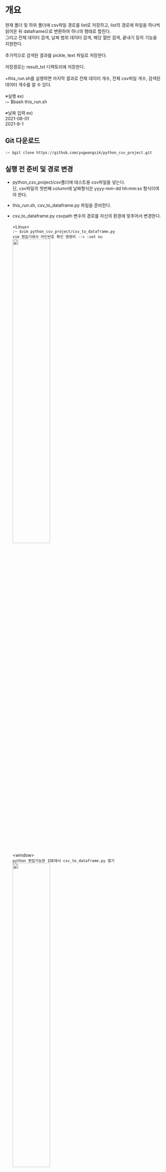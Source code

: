 # 개요
  현재 폴더 및 하위 폴더에 csv파일 경로를 list로 저장하고, list의 경로에 파일을 하나씩 읽어온 뒤 dataframe으로 변환하여 하나의 형태로 합친다.<br>
  그리고 전체 데이터 검색, 날짜 범위 데이터 검색, 해당 월만 검색, 끝내기 등의 기능을 지원한다.<br><br>
  추가적으로 검색된 결과를 pickle, text 파일로 저장한다.<br><br>
  저장경로는 result_txt 디렉토리에 저장한다.<br><br>
  +this_run.sh를 실행하면 마지막 결과로 전체 데이터 개수, 전체 csv파일 개수, 검색된 데이터 개수를 알 수 있다.<br><br>
  ※실행 ex)<br>
    :~ $bash this_run.sh<br><br>
  ※날짜 입력 ex)<br>
    2021-08-01<br>
    2021-8-1<br>
    
    

## Git 다운로드
  ```:~ $git clone https://github.com/yugwangsik/python_csv_project.git```


## 실행 전 준비 및 경로 변경
  - python_csv_project/csv폴더에 테스트용 csv파일을 넣는다.<br> 
    단, csv파일의 첫번째 column에 날짜형식은 yyyy-mm-dd hh:mm:ss 형식이여야 한다.
  - this_run.sh, csv_to_dataframe.py 파일을 준비한다.
  - csv_to_dataframe.py csvpath 변수의 경로를 자신의 환경에 맞추어서 변경한다.<br><br>
    	&lt;Linux&gt;<br>
      ```:~ $vim python_csv_project/csv_to_dataframe.py```<br>
      ```vim 편집기에서 라인번호 확인 명령어 --> :set nu```<br>
      <img src="/img/linux_line.PNG" width="50%" height="50%"></img><br><br>
    &lt;window&gt;<br>
      ```python 편집가능한 IDE에서 csv_to_dataframe.py 열기```<br>
      <img src="/img/win_line.PNG" width="50%" height="50%"></img>
    
  - python_csv_project/csv에 테스트용 csv파일을 이동시킨다.<br><br>
    &lt;Linux&gt;<br>
    <img src="/img/linux_path.PNG" width="50%" height="50%"></img><br><br>
    &lt;window&gt;<br>
    <img src="/img/win_path.PNG" width="30%" height="30%"></img>
    
    
## 데이터 변환 및 출력
  - this_run.sh를 실행하면 csv_to_dataframe.py가 실행이 되고, 자신의 폴더 및 하위에 있는 csv파일의 경로를 리스트 형태로 저장한다.
  - 저장된 리스트에서 csv파일을 하나씩 dataframe 형태로 읽어와서 리스트에 저장한다.
  - dataframe형태로 저장된 리스트를 dataframe으로 다시 합친다.
  - 오름차순으로 정렬한 뒤 출력한다.


## 실행
  ```cd python_csv_project```<br>
  ```bash this.run.sh```
  
  
## 메뉴
  0.  끝내기&nbsp;&nbsp;&nbsp;&nbsp;&nbsp;&nbsp;&nbsp;&nbsp;&nbsp;&nbsp;&nbsp;&nbsp;&nbsp;&nbsp;&nbsp;&nbsp;&nbsp;&nbsp;&nbsp;&nbsp;&nbsp;&nbsp;&nbsp;&nbsp;&nbsp;&nbsp;&nbsp;&nbsp;-->  프로그램 종료
  1.  전체 데이터 검색&nbsp;&nbsp;&nbsp;&nbsp;&nbsp;&nbsp;&nbsp;&nbsp;&nbsp;&nbsp;&nbsp;-->  dataframe 전체 데이터 출력
  2.  날짜 범위 데이터 검색&nbsp;&nbsp;-->  시작날짜 ~ 종료날짜 입력하여 해당 범위 데이터만 출력
  3.  해당 월만 검색&nbsp;&nbsp;&nbsp;&nbsp;&nbsp;&nbsp;&nbsp;&nbsp;&nbsp;&nbsp;&nbsp;&nbsp;&nbsp;&nbsp;&nbsp;-->  1 ~ 12월까지 사용자가 입력한 월에 해당하는 데이터만 출력
  <br><br><img src="/img/menu.PNG" width="30%" height="30%"></img>

  
## 1. 전체 데이터 검색
  - 입력 칸에 1 입력한다.
  <br><img src="/img/select1.PNG" width="30%" height="30%"></img><br>
  

## 1-2. Result
  - 전체 데이터가 출력 되었는지 확인 한다.
    <br><img src="/img/select1_result.PNG" width="30%" height="30%"></img>
    
    
## 2-1. 날짜 범위 데이터 검색
  - 입력 칸에 2 입력한다.
  <br><img src="/img/select2.PNG" width="50%" height="50%"></img>


## 2-2. 날짜 입력
  - 날짜 입력 형식은 yyyy-mm-dd 형식 or yyyy-m-d 이다.
    <br><img src="/img/select2_date.PNG" width="30%" height="30%"></img>


## 2-3. Result
  - 입력한 날짜 범위에 맞는 데이터가 출력 되었는지 확인 한다.
    <br><img src="/img/select2_result.PNG" width="90%" height="90%"></img>


## 3-1. 해당 월만 검색
  - 입력 칸에 3 입력한다.
  <br><img src="/img/select3.PNG" width="30%" height="30%"></img>


## 3-2. 날짜 입력
  - 날짜 입력 형식은 yyyy-mm-dd 형식 or yyyy-m-d 이다.
  - 연도의 기준은 현재 연도를 기준으로 한다.
    <br><img src="/img/select3_date.PNG" width="30%" height="40%"></img>


## 3-3. Result
  - 입력한 날짜 범위에 맞는 데이터가 출력 되었는지 확인 한다.
    <br><img src="/img/select3_result.PNG" width="50%" height="50%"></img>



## result_txt
  <img src="/img/result_txt.PNG" width="100%" height="60%"><br>


